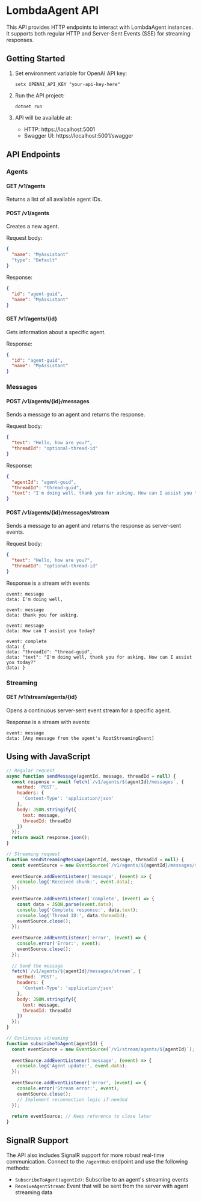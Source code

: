 # LombdaAgent API

This API provides HTTP endpoints to interact with LombdaAgent instances. It supports both regular HTTP and Server-Sent Events (SSE) for streaming responses.

## Getting Started

1. Set environment variable for OpenAI API key:
   ```
   setx OPENAI_API_KEY "your-api-key-here"
   ```

2. Run the API project:
   ```
   dotnet run
   ```

3. API will be available at:
   - HTTP: https://localhost:5001
   - Swagger UI: https://localhost:5001/swagger

## API Endpoints

### Agents

#### GET /v1/agents
Returns a list of all available agent IDs.

#### POST /v1/agents
Creates a new agent.

Request body:
```json
{
  "name": "MyAssistant"
  "type": "Default"
}
```

Response:
```json
{
  "id": "agent-guid",
  "name": "MyAssistant"
}
```

#### GET /v1/agents/{id}
Gets information about a specific agent.

Response:
```json
{
  "id": "agent-guid",
  "name": "MyAssistant"
}
```

### Messages

#### POST /v1/agents/{id}/messages
Sends a message to an agent and returns the response.

Request body:
```json
{
  "text": "Hello, how are you?",
  "threadId": "optional-thread-id"
}
```

Response:
```json
{
  "agentId": "agent-guid",
  "threadId": "thread-guid",
  "text": "I'm doing well, thank you for asking. How can I assist you today?"
}
```

#### POST /v1/agents/{id}/messages/stream
Sends a message to an agent and returns the response as server-sent events.

Request body:
```json
{
  "text": "Hello, how are you?",
  "threadId": "optional-thread-id"
}
```

Response is a stream with events:
```
event: message
data: I'm doing well,

event: message
data: thank you for asking.

event: message
data: How can I assist you today?

event: complete
data: {
data: "threadId": "thread-guid",
data: "text": "I'm doing well, thank you for asking. How can I assist you today?"
data: }
```

### Streaming

#### GET /v1/stream/agents/{id}
Opens a continuous server-sent event stream for a specific agent.

Response is a stream with events:
```
event: message
data: [Any message from the agent's RootStreamingEvent]
```

## Using with JavaScript

```javascript
// Regular request
async function sendMessage(agentId, message, threadId = null) {
  const response = await fetch(`/v1/agents/${agentId}/messages`, {
    method: 'POST',
    headers: {
      'Content-Type': 'application/json'
    },
    body: JSON.stringify({
      text: message,
      threadId: threadId
    })
  });
  return await response.json();
}

// Streaming request
function sendStreamingMessage(agentId, message, threadId = null) {
  const eventSource = new EventSource(`/v1/agents/${agentId}/messages/stream`);
  
  eventSource.addEventListener('message', (event) => {
    console.log('Received chunk:', event.data);
  });
  
  eventSource.addEventListener('complete', (event) => {
    const data = JSON.parse(event.data);
    console.log('Complete response:', data.text);
    console.log('Thread ID:', data.threadId);
    eventSource.close();
  });
  
  eventSource.addEventListener('error', (event) => {
    console.error('Error:', event);
    eventSource.close();
  });
  
  // Send the message
  fetch(`/v1/agents/${agentId}/messages/stream`, {
    method: 'POST',
    headers: {
      'Content-Type': 'application/json'
    },
    body: JSON.stringify({
      text: message,
      threadId: threadId
    })
  });
}

// Continuous streaming
function subscribeToAgent(agentId) {
  const eventSource = new EventSource(`/v1/stream/agents/${agentId}`);
  
  eventSource.addEventListener('message', (event) => {
    console.log('Agent update:', event.data);
  });
  
  eventSource.addEventListener('error', (event) => {
    console.error('Stream error:', event);
    eventSource.close();
    // Implement reconnection logic if needed
  });
  
  return eventSource; // Keep reference to close later
}
```

## SignalR Support

The API also includes SignalR support for more robust real-time communication. Connect to the `/agentHub` endpoint and use the following methods:

- `SubscribeToAgent(agentId)`: Subscribe to an agent's streaming events
- `ReceiveAgentStream`: Event that will be sent from the server with agent streaming data